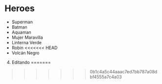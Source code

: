 # Heroes

* Superman
* Batman
* Aquaman
* Mujer Maravilla
* Linterna Verde
* Robin
<<<<<<< HEAD
* Volcán Negro
4. Editando
=======
>>>>>>> 0b1c4a5c44aaac7ed7bb787a08dbf4555a7c4a03
